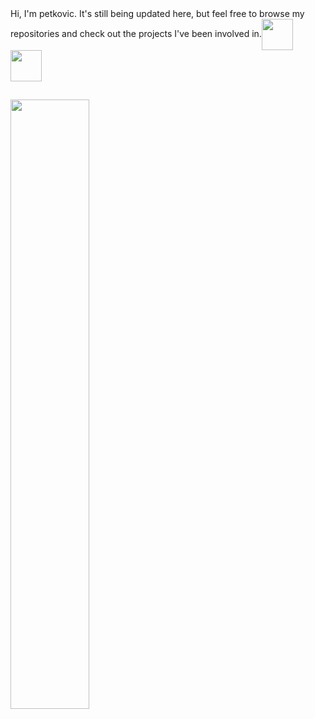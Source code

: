 <div>
 Hi, I'm petkovic. It's still being updated here, but feel free to browse my repositories and check out the projects I've been involved in.<img align="center" height="50em"src="https://giphy.com/embed/rtRflhLVzbNWU.gif" 
</div> 
<img height="50em" src="https://media.giphy.com/media/OsxEuns6kqXIY/giphy.gif"/>

  
##
  
<div>
<a href="https://github.com/Petinho29">
  <img  width="50%" src = "https://github-readme-stats.vercel.app/api?username=Petinho29&show_icons=true&theme=synthwave&include_all_commits=true&count_private=true&hide=stars,issues&"/>
  <!--<img  width="50%" src ="https://github-readme-stats.vercel.app/api/top-langs?username=Petinho29&theme=synthwave&langs_count=10&layout=default"/>-->
</div>
  


<!--
**Petinho29/Petinho29** is a ✨ _special_ ✨ repository because its `README.md` (this file) appears on your GitHub profile.

Here are some ideas to get you started:

- 🔭 I’m currently working on ...
- 🌱 I’m currently learning ...
- 👯 I’m looking to collaborate on ...
- 🤔 I’m looking for help with ...
- 💬 Ask me about ...
- 📫 How to reach me: ...
- 😄 Pronouns: ...
- ⚡ Fun fact: ...
-->
